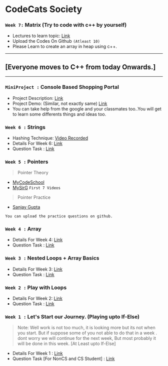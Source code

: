 # CodeCats Society

### `Week 7:` Matrix (Try to code with c++ by yourself)
- Lectures to learn topic: [Link](https://www.youtube.com/watch?v=aN9zP9M_FZ8&list=PL-Jc9J83PIiFkOETg2Ybq-FMuJjkZSGeH)
- Upload the Codes On Github `(Atleast 10)`
- Please Learn to create an array in heap using c++.

----
## [Everyone moves to C++ from today Onwards.]
----

### `MiniProject :` Console Based Shopping Portal
- Project Description: [Link](https://docs.google.com/document/d/1X_DNL8rQ0zs6bZuVRmJGXP87zEX2vtt2o5Z6sy_T8cE/edit?usp=sharing)
- Project Demo: (Similar, not exactly same) [Link](https://drive.google.com/file/d/1VzF5xUeVvLrFJe5uwnitE3YicqJqo5rV/view?usp=sharing)
- You can take help from the google and your classmates too..You will get to learn some differents things and ideas too.

### `Week 6 :` Strings
- Hashing Technique: [Video Recorded](https://drive.google.com/file/d/11T3LGpHtF9994Ml_3oozHmHL48_EUMWb/view?usp=drivesdk)
- Details For Week 6: [Link](https://docs.google.com/document/d/12-EyxkyJlHlRVpfNPA3O7n3V0CsOF8BDjbU_kVLF3mI/edit?usp=sharing)
- Question Task : [Link](https://docs.google.com/document/d/1_96_zTzqLeP954PRgBrqcYN8dfLNMMIgaupLvLVz5mw/edit?usp=sharing)

### `Week 5 :` Pointers

> Pointer Theory

- [MyCodeSchool](https://www.youtube.com/watch?v=h-HBipu_1P0&list=PL2_aWCzGMAwLZp6LMUKI3cc7pgGsasm2_&index=1)
- [MySirG](https://www.youtube.com/watch?v=d26HpQ2DKUo&list=PLgD2pQFJFJ1QWQQcYoWZ4R6plGXi6d8TT) `First 7 Videos`

> Pointer Practice

- [Sanjay Gupta](https://www.youtube.com/watch?v=KIx_XZ0WuBY&list=PL-gW8Fj5TGrrthd1Djj7V72bDHnF0psKr)

`You can upload the practice questions on github.`

### `Week 4 :` Array

- Details For Week 4: [Link](https://docs.google.com/document/d/1irz5dOBmX8bOVzY8tdDtJAkgli40OTwy8Ez7BjzuB7I/edit?usp=sharing)
- Question Task : [Link](https://docs.google.com/document/d/1IPNEGJdJ4FRfpmtb_P74_qjkj7_SenoZBisuB_Vwj8o/edit?usp=sharing)

### `Week 3 :` Nested Loops + Array Basics

- Details For Week 3: [Link](https://docs.google.com/document/d/1wpa9zNu_7sBwjMJf123hIzPWiUE8ueXrvn8PAKnfMTE/edit?usp=sharing)
- Question Task : [Link](https://docs.google.com/document/d/1dnjlaFyg1ztuzdTniGWws6XkTqQSy7hP8ze7R6MdEts/edit?usp=sharing)
 
### `Week 2 :` Play with Loops

- Details For Week 2: [Link](https://docs.google.com/document/d/1hqyql50D_1d-JlDg2pSyeEk9FvCiDxINcNSTcD8f5as/edit?usp=sharing)
- Question Task : [Link](https://docs.google.com/document/d/1FVWMuI9TOTff8hRy08YREA9grtJf9PG7n41ekfVnBOM/edit?usp=sharing)

### `Week 1 :` Let's Start our Journey. (Playing upto If-Else)
> Note:
  Well work is not too much, it is looking more but its not when you start. But if suppose some  of you not able to do that in a week . dont worry we will continue for the next week, But most probably it will be done in this week. [At Least upto If-Else]
  
- Details For Week 1 : [Link](https://docs.google.com/document/d/1ALtuZ3tvvjO5LAI4CpJESLmZYHvrbhtyqQhZBW-LvS4/edit?usp=sharing)
- Question Task [For NonCS and CS Student] : [Link](https://docs.google.com/document/d/1J71t8xqOoSuS62cSpJRwsvsDHj9kKWHjGnxfgjQMxo8/edit?usp=sharing)
